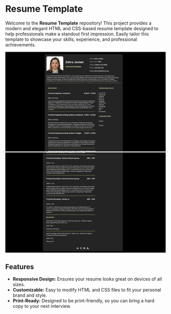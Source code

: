 # Resume Template

Welcome to the **Resume Template** repository! This project provides a modern and elegant HTML and CSS-based resume template designed to help professionals make a standout first impression. Easily tailor this template to showcase your skills, experience, and professional achievements.

![Resume Screenshot](1.png) 
![Resume Screenshot](2.png) 

## Features

- **Responsive Design:** Ensures your resume looks great on devices of all sizes.
- **Customizable:** Easy to modify HTML and CSS files to fit your personal brand and style.
- **Print-Ready:** Designed to be print-friendly, so you can bring a hard copy to your next interview.




